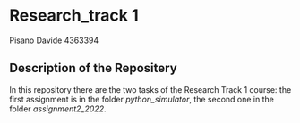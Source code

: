 # Research_track 1

Pisano Davide 4363394

## Description of the Repositery

In this repository there are the two tasks of the Research Track 1 course: the first assignment is in the folder *python_simulator*, the second one in the folder *assignment2_2022*.
